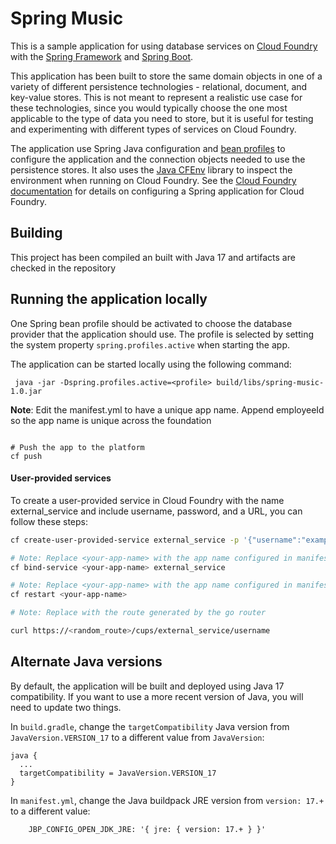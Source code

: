 Spring Music
============

This is a sample application for using database services on [Cloud Foundry](http://cloudfoundry.org) with the [Spring Framework](http://spring.io) and [Spring Boot](http://projects.spring.io/spring-boot/).

This application has been built to store the same domain objects in one of a variety of different persistence technologies - relational, document, and key-value stores. This is not meant to represent a realistic use case for these technologies, since you would typically choose the one most applicable to the type of data you need to store, but it is useful for testing and experimenting with different types of services on Cloud Foundry.

The application use Spring Java configuration and [bean profiles](http://docs.spring.io/spring-boot/docs/current/reference/html/boot-features-profiles.html) to configure the application and the connection objects needed to use the persistence stores. It also uses the [Java CFEnv](https://github.com/pivotal-cf/java-cfenv/) library to inspect the environment when running on Cloud Foundry. See the [Cloud Foundry documentation](http://docs.cloudfoundry.org/buildpacks/java/spring-service-bindings.html) for details on configuring a Spring application for Cloud Foundry.

## Building

This project has been compiled an built with Java 17 and artifacts are checked in the repository


## Running the application locally

One Spring bean profile should be activated to choose the database provider that the application should use. The profile is selected by setting the system property `spring.profiles.active` when starting the app.

The application can be started locally using the following command:

~~~
 java -jar -Dspring.profiles.active=<profile> build/libs/spring-music-1.0.jar
~~~

**Note**: Edit the manifest.yml to have a unique app name. Append employeeId so the app name is unique across the foundation
~~~

# Push the app to the platform
cf push
~~~


#### User-provided services

To create a user-provided service in Cloud Foundry with the name external_service and include username, password, and a URL, you can follow these steps:
```bash
cf create-user-provided-service external_service -p '{"username":"example_user","password":"example_pass","url":"https://example.com/service"}'

# Note: Replace <your-app-name> with the app name configured in manifest.yml
cf bind-service <your-app-name> external_service

# Note: Replace <your-app-name> with the app name configured in manifest.yml
cf restart <your-app-name>

# Note: Replace with the route generated by the go router

curl https://<random_route>/cups/external_service/username
```

## Alternate Java versions

By default, the application will be built and deployed using Java 17 compatibility.
If you want to use a more recent version of Java, you will need to update two things.

In `build.gradle`, change the `targetCompatibility` Java version from `JavaVersion.VERSION_17` to a different value from `JavaVersion`:

~~~
java {
  ...
  targetCompatibility = JavaVersion.VERSION_17
}
~~~

In `manifest.yml`, change the Java buildpack JRE version from `version: 17.+` to a different value:

~~~
    JBP_CONFIG_OPEN_JDK_JRE: '{ jre: { version: 17.+ } }'
~~~
